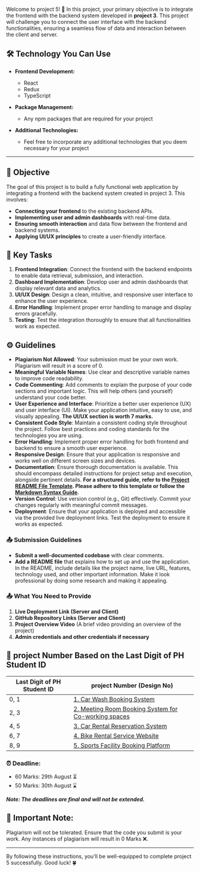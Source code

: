 

Welcome to project 5! 🎉 In this project, your primary objective is to integrate the frontend with the backend system developed in **project 3**. This project will challenge you to connect the user interface with the backend functionalities, ensuring a seamless flow of data and interaction between the client and server.


## 🛠️ Technology You Can Use

- **Frontend Development:**
  - React 
  - Redux
  - TypeScript 

- **Package Management:**
  - Any npm packages that are required for your project 

- **Additional Technologies:**
  - Feel free to incorporate any additional technologies that you deem necessary for your project 

---

## 🔗 Objective

The goal of this project is to build a fully functional web application by integrating a frontend with the backend system created in project 3. This involves:


- **Connecting your frontend** to the existing backend APIs. 
- **Implementing user and admin dashboards** with real-time data. 
- **Ensuring smooth interaction** and data flow between the frontend and backend systems. 
- **Applying UI/UX principles** to create a user-friendly interface. 


## 🔗 Key Tasks

1. **Frontend Integration**: Connect the frontend with the backend endpoints to enable data retrieval, submission, and interaction. 
2. **Dashboard Implementation**: Develop user and admin dashboards that display relevant data and analytics. 
3. **UI/UX Design**: Design a clean, intuitive, and responsive user interface to enhance the user experience. 
4. **Error Handling**: Implement proper error handling to manage and display errors gracefully. 
5. **Testing**: Test the integration thoroughly to ensure that all functionalities work as expected. 


## ⚙️ Guidelines

- **Plagiarism Not Allowed**: Your submission must be your own work. Plagiarism will result in a score of 0. 
- **Meaningful Variable Names**: Use clear and descriptive variable names to improve code readability. 
- **Code Commenting**: Add comments to explain the purpose of your code sections and important logic. This will help others (and yourself) understand your code better. 
- **User Experience and Interface**: Prioritize a better user experience (UX) and user interface (UI). Make your application intuitive, easy to use, and visually appealing.  **The UI/UX section is worth 7 marks.**
- **Consistent Code Style**: Maintain a consistent coding style throughout the project. Follow best practices and coding standards for the technologies you are using. 
- **Error Handling**: Implement proper error handling for both frontend and backend to ensure a smooth user experience. 
- **Responsive Design**: Ensure that your application is responsive and works well on different screen sizes and devices. 
- **Documentation**: Ensure thorough documentation is available. This should encompass detailed instructions for project setup and execution, alongside pertinent details.  **For a structured guide, refer to the [Project README File Template](./Project%20Documentation%20Template.md). Please adhere to this template or follow the [Markdown Syntax Guide](./Markdown%20Syntax%20Guide.md).**
- **Version Control**: Use version control (e.g., Git) effectively. Commit your changes regularly with meaningful commit messages. 
- **Deployment**: Ensure that your application is deployed and accessible via the provided live deployment links. Test the deployment to ensure it works as expected. 

### 📤 Submission Guidelines

- **Submit a well-documented codebase** with clear comments. 
- **Add a README file** that explains how to set up and use the application. In the README, include details like the project name, live URL, features, technology used, and other important information. Make it look professional by doing some research and making it appealing. 

### 📤 What You Need to Provide

1. **Live Deployment Link (Server and Client)** 
2. **GitHub Repository Links (Server and Client)** 
3. **Project Overview Video** (A brief video providing an overview of the project)
4. **Admin credentials and other credentials if necessary**


## 🔢 project Number Based on the Last Digit of PH Student ID

| Last Digit of PH Student ID | project Number (Design No)                                                                                                  |
| --------------------------- | ------------------------------------------------------------------------------------------------------------------------------ |
| 0, 1                        | [1. Car Wash Booking System](./1-%20Car%20Wash%20Booking%20System.md)                                                          |
| 2, 3                        | [2. Meeting Room Booking System for Co-working spaces](/#2%20Meeting%20Room%20Booking%20System%20for%20Co-working%20spaces.md) |
| 4, 5                        | [3. Car Rental Reservation System](./#3%20Car%20Rental%20Reservation%20System.md)                                              |
| 6, 7                        | [4. Bike Rental Service Website](./#4%20Bike%20Rental%20Service%20Website.md)                                                  |
| 8, 9                        | [5. Sports Facility Booking Platform](./5-%20Sports%20Facility%20Booking%20Platform.md)                                        |



### ⏰ **Deadline:**

- 60 Marks: 29th August ⏳
- 50 Marks: 30th August ⌛


***Note: The deadlines are final and will not be extended.***

## 🚫 **Important Note:**

Plagiarism will not be tolerated. Ensure that the code you submit is your work. Any instances of plagiarism will result in 0 Marks ❌.

---

By following these instructions, you'll be well-equipped to complete project 5 successfully. Good luck! 🍀
